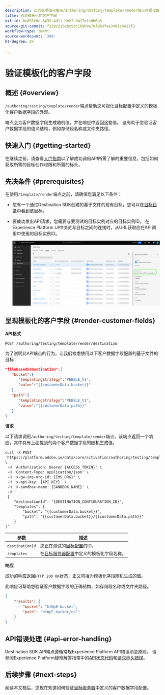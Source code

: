 ```yaml
---
description: 此页说明如何使用/authoring/testing/template/render端点可视化目标配置中定义的模板化客户数据字段的外观。
title: 验证模板化的客户字段
exl-id: 8ed93f0c-3439-4d11-bb2f-d417a1e0b6a8
source-git-commit: f129c215ebc5dc169b9a7ef9b3faa3463ab413f3
workflow-type: tm+mt
source-wordcount: '388'
ht-degree: 2%

---
```



# 验证模板化的客户字段

## 概述 {#overview}

`/authoring/testing/template/render`端点帮助您可视化目标配置中定义的模板化[客户数据字段](../../functionality/destination-configuration/customer-data-fields.md)的外观。

端点会为客户数据字段生成随机值，并在响应中返回这些值。 这有助于您验证客户数据字段的语义结构，例如存储段名称或文件夹路径。

## 快速入门 {#getting-started}

在继续之前，请查看[入门指南](../../getting-started.md)以了解成功调用API所需了解的重要信息，包括如何获取所需的目标创作权限和所需的标头。

## 先决条件 {#prerequisites}

在使用`/template/render`端点之前，请确保您满足以下条件：

* 您有一个通过Destination SDK创建的基于文件的现有目标，您可以在[目标目录](../../../ui/destinations-workspace.md)中看到该目标。
* 要成功发出API请求，您需要与要测试的目标实例对应的目标实例ID。 在Experience Platform UI中浏览与目标之间的连接时，从URL获取应在API调用中使用的目标实例ID。

  ![UI图像，显示如何从URL获取目标实例ID。](../../assets/testing-api/get-destination-instance-id.png)

## 呈现模板化的客户字段 {#render-customer-fields}

**API格式**

```http
POST /authoring/testing/template/render/destination
```

为了说明此API端点的行为，让我们考虑使用以下客户数据字段配置的基于文件的目标：

```json
"fileBasedS3Destination":{
   "bucket":{
      "templatingStrategy":"PEBBLE_V1",
      "value":"{{customerData.bucket}}"
   },
   "path":{
      "templatingStrategy":"PEBBLE_V1",
      "value":"{{customerData.path}}"
   }
}
```

**请求**

以下请求调用`/authoring/testing/template/render`端点，该端点返回一个响应，其中具有上面提到的两个客户数据字段的随机生成值。

```shell
curl -X POST 'https://platform.adobe.io/data/core/activation/authoring/testing/template/render/destination' \
 -H 'Authorization: Bearer {ACCESS_TOKEN}' \
 -H 'Content-Type: application/json' \
 -H 'x-gw-ims-org-id: {IMS_ORG}' \
 -H 'x-api-key: {API_KEY}' \
 -H 'x-sandbox-name: {SANDBOX_NAME}' \
 -d '
 {
    "destinationId": "{DESTINATION_CONFIGURATION_ID}",
    "templates": {
        "bucket": "{{customerData.bucket}}",
        "path": "{{customerData.bucket}}/{{customerData.path}}"
    }
}'
```

| 参数 | 描述 |
| -------- | ----------- |
| `destinationId` | 您正在测试的[目标配置](../../authoring-api/destination-configuration/retrieve-destination-configuration.md)的ID。 |
| `templates` | 在[目标服务器配置](../../authoring-api/destination-server/create-destination-server.md)中定义的模板化字段名称。 |

**响应**

成功的响应返回`HTTP 200 OK`状态，正文包括为模板化字段随机生成的值。

此响应可帮助您验证客户数据字段的正确结构，如存储段名称或文件夹路径。


```json
{
    "results": {
        "bucket": "hfWpE-bucket",
        "path": "hfWpE-bucket/ceC"
    }
}
```

## API错误处理 {#api-error-handling}

Destination SDK API端点遵循常规Experience Platform API错误消息原则。 请参阅Experience Platform疑难解答指南中的[API状态代码](../../../../landing/troubleshooting.md#api-status-codes)和[请求标头错误](../../../../landing/troubleshooting.md#request-header-errors)。

## 后续步骤 {#next-steps}

阅读本文档后，您现在知道如何验证[目标服务器](../../authoring-api/destination-server/create-destination-server.md)中定义的客户数据字段配置。

